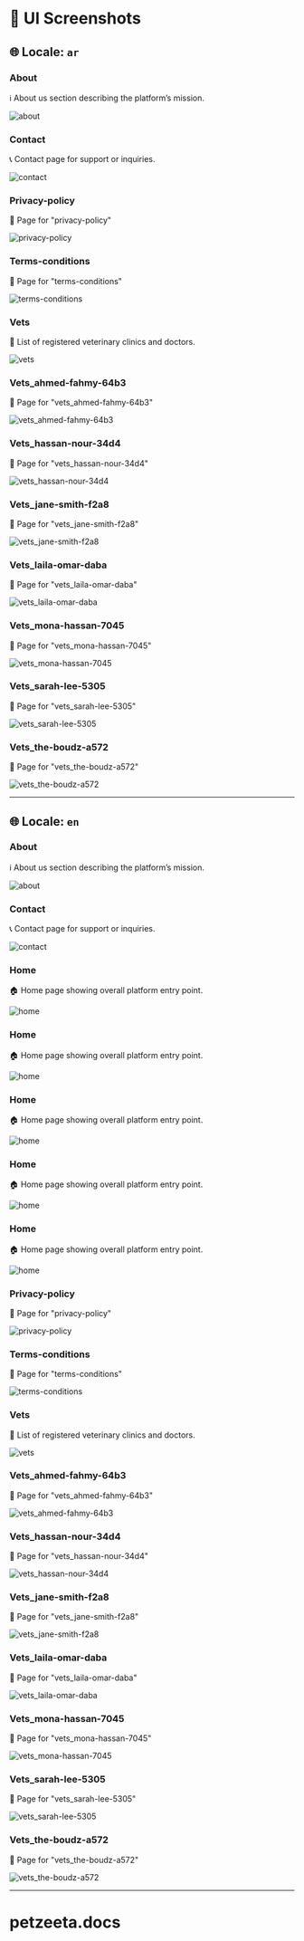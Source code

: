 # 📸 UI Screenshots

## 🌐 Locale: `ar`

### About

ℹ️ About us section describing the platform’s mission.

![about](./screenshots/ar_about.png)

### Contact

📞 Contact page for support or inquiries.

![contact](./screenshots/ar_contact.png)

### Privacy-policy

📄 Page for "privacy-policy"

![privacy-policy](./screenshots/ar_privacy-policy.png)

### Terms-conditions

📄 Page for "terms-conditions"

![terms-conditions](./screenshots/ar_terms-conditions.png)

### Vets

🐾 List of registered veterinary clinics and doctors.

![vets](./screenshots/ar_vets.png)

### Vets_ahmed-fahmy-64b3

📄 Page for "vets_ahmed-fahmy-64b3"

![vets_ahmed-fahmy-64b3](./screenshots/ar_vets_ahmed-fahmy-64b3.png)

### Vets_hassan-nour-34d4

📄 Page for "vets_hassan-nour-34d4"

![vets_hassan-nour-34d4](./screenshots/ar_vets_hassan-nour-34d4.png)

### Vets_jane-smith-f2a8

📄 Page for "vets_jane-smith-f2a8"

![vets_jane-smith-f2a8](./screenshots/ar_vets_jane-smith-f2a8.png)

### Vets_laila-omar-daba

📄 Page for "vets_laila-omar-daba"

![vets_laila-omar-daba](./screenshots/ar_vets_laila-omar-daba.png)

### Vets_mona-hassan-7045

📄 Page for "vets_mona-hassan-7045"

![vets_mona-hassan-7045](./screenshots/ar_vets_mona-hassan-7045.png)

### Vets_sarah-lee-5305

📄 Page for "vets_sarah-lee-5305"

![vets_sarah-lee-5305](./screenshots/ar_vets_sarah-lee-5305.png)

### Vets_the-boudz-a572

📄 Page for "vets_the-boudz-a572"

![vets_the-boudz-a572](./screenshots/ar_vets_the-boudz-a572.png)

---

## 🌐 Locale: `en`

### About

ℹ️ About us section describing the platform’s mission.

![about](./screenshots/en_about.png)

### Contact

📞 Contact page for support or inquiries.

![contact](./screenshots/en_contact.png)

### Home

🏠 Home page showing overall platform entry point.

![home](./screenshots/about.png)

### Home

🏠 Home page showing overall platform entry point.

![home](./screenshots/ar.png)

### Home

🏠 Home page showing overall platform entry point.

![home](./screenshots/contact.png)

### Home

🏠 Home page showing overall platform entry point.

![home](./screenshots/en.png)

### Home

🏠 Home page showing overall platform entry point.

![home](./screenshots/home.png)

### Privacy-policy

📄 Page for "privacy-policy"

![privacy-policy](./screenshots/en_privacy-policy.png)

### Terms-conditions

📄 Page for "terms-conditions"

![terms-conditions](./screenshots/en_terms-conditions.png)

### Vets

🐾 List of registered veterinary clinics and doctors.

![vets](./screenshots/en_vets.png)

### Vets_ahmed-fahmy-64b3

📄 Page for "vets_ahmed-fahmy-64b3"

![vets_ahmed-fahmy-64b3](./screenshots/en_vets_ahmed-fahmy-64b3.png)

### Vets_hassan-nour-34d4

📄 Page for "vets_hassan-nour-34d4"

![vets_hassan-nour-34d4](./screenshots/en_vets_hassan-nour-34d4.png)

### Vets_jane-smith-f2a8

📄 Page for "vets_jane-smith-f2a8"

![vets_jane-smith-f2a8](./screenshots/en_vets_jane-smith-f2a8.png)

### Vets_laila-omar-daba

📄 Page for "vets_laila-omar-daba"

![vets_laila-omar-daba](./screenshots/en_vets_laila-omar-daba.png)

### Vets_mona-hassan-7045

📄 Page for "vets_mona-hassan-7045"

![vets_mona-hassan-7045](./screenshots/en_vets_mona-hassan-7045.png)

### Vets_sarah-lee-5305

📄 Page for "vets_sarah-lee-5305"

![vets_sarah-lee-5305](./screenshots/en_vets_sarah-lee-5305.png)

### Vets_the-boudz-a572

📄 Page for "vets_the-boudz-a572"

![vets_the-boudz-a572](./screenshots/en_vets_the-boudz-a572.png)

---
# petzeeta.docs
